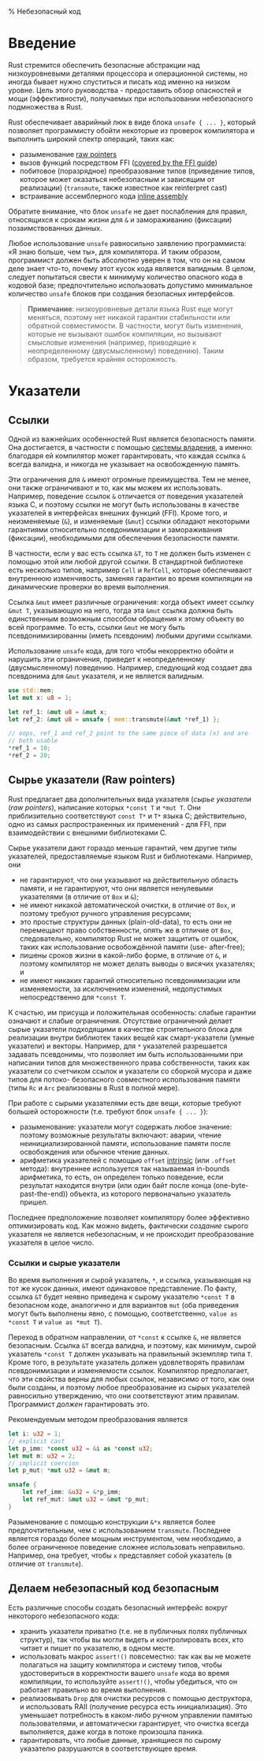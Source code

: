 % Небезопасный код

# Введение

Rust стремится обеспечить безопасные абстракции над низкоуровневыми деталями
процессора и операционной системы, но иногда бывает нужно спуститься и писать
код именно на низком уровне. Цель этого руководства - предоставить обзор
опасностей и мощи (эффективности), получаемых при использовании небезопасного
подмножества в Rust.

Rust обеспечивает аварийный люк в виде блока `unsafe { ... }`, который позволяет
программисту обойти некоторые из проверок компилятора и выполнить широкий спектр
операций, таких как:

- разыменование [raw pointers](#raw-pointers)
- вызов функций посредством FFI ([covered by the FFI guide](ffi.html))
- побитовое (поразрядное) преобразование типов (приведение типов, которое может
оказаться небезопасным и зависящим от реализации) (`transmute`, также известное
как reinterpret cast)
- встраивание ассемблерного кода [inline assembly](#inline-assembly)

Обратите внимание, что блок `unsafe` не дает послабления для правил, относящихся
к срокам жизни для `&` и замораживанию (фиксации) позаимствованных данных.

Любое использование `unsafe` равносильно заявлению программиста: «Я знаю больше,
чем ты», для компилятора. И таким образом, программист должен быть абсолютно
уверен в том, что он на самом деле знает что-то, почему этот кусок кода является
валидным. В целом, следует попытаться свести к минимуму количество опасного кода
в кодовой базе; предпочтительно использовать допустимо минимальное количество
`unsafe` блоков при создания безопасных интерфейсов.

> **Примечание**: низкоуровневые детали языка Rust еще могут меняться, поэтому
нет никакой гарантии стабильности или обратной совместимости. В частности, могут
быть изменения, которые не вызывают ошибок компиляции, но вызывают смысловые
изменения (например, приводящие к неопределенному (двусмысленному) поведению).
Таким образом, требуется крайняя осторожность.

# Указатели

## Ссылки

Одной из важнейших особенностей Rust является безопасность памяти. Она
достигается, в частности с помощью [системы владения](ownership.html), а именно:
благодаря ей компилятор может гарантировать, что каждая ссылка `&` всегда
валидна, и никогда не указывает на освобожденную память.

Эти ограничения для `&` имеют огромные преимущества. Тем не менее, они также
ограничивают и то, как мы можем их использовать. Например, поведение ссылок `&`
отличается от поведения указателей языка C, и поэтому ссылки не могут быть
использованы в качестве указателей в интерфейсах внешних функций (FFI). Кроме
того, и неизменяемые (`&`), и изменяемые (`&mut`) ссылки обладают некоторыми
гарантиями относительно псевдонимизации и замораживания (фиксации), необходимыми
для обеспечения безопасности памяти.

В частности, если у вас есть ссылка `&T`, то `T` не должен быть изменен с
помощью этой или любой другой ссылки. В стандартной библиотеке есть несколько
типов, например `Cell` и `RefCell`, которые обеспечивают внутреннюю
изменчивость, заменяя гарантии во время компиляции на динамические проверки во
время выполнения.

Ссылка `&mut` имеет различные ограничения: когда объект имеет ссылку `&mut T`,
указывающую на него, тогда эта `&mut` ссылка должна быть единственным возможным
способом обращения к этому объекту во всей программе. То есть, ссылки `&mut` не
могу быть псевдонимизированны (иметь псевдоним) любыми другими ссылками.

Использование `unsafe` кода, для того чтобы некорректно обойти и нарушить эти
ограничения, приведет к неопределенному (двусмысленному) поведению. Например,
следующий код создает два псевдонима для `&mut` указателя, и не является
валидным.

```rust
use std::mem;
let mut x: u8 = 1;

let ref_1: &mut u8 = &mut x;
let ref_2: &mut u8 = unsafe { mem::transmute(&mut *ref_1) };

// oops, ref_1 and ref_2 point to the same piece of data (x) and are
// both usable
*ref_1 = 10;
*ref_2 = 20;
```

## Сырье указатели (Raw pointers)

Rust предлагает два дополнительных вида указателя (*сырье указатели* (*raw
pointers*), написание которых `*const T` и `*mut T`. Они приблизительно
соответствуют `const T*` и `T*` языка C; действительно, одно из самых
распространенных их применений - для FFI, при взаимодействии с внешними
библиотеками C.

Сырье указатели дают гораздо меньше гарантий, чем другие типы указателей,
предоставляемые языком Rust и библиотеками. Например, они

- не гарантируют, что они указывают на действительную область памяти, и не
гарантируют, что они является ненулевыми указателями (в отличие от `Box` и `&`);
- не имеют никакой автоматической очистки, в отличие от `Box`, и поэтому требуют
ручного управления ресурсами;
- это простые структуры данных (plain-old-data), то есть они не перемещают право
собственности, опять же в отличие от `Box`, следовательно, компилятор Rust не
может защитить от ошибок, таких как использование освобождённой памяти (use-
after-free);
- лишены сроков жизни в какой-либо форме, в отличие от `&`, и поэтому компилятор
не может делать выводы о висячих указателях; и
- не имеют никаких гарантий относительно псевдонимизации или изменяемости, за
исключением изменений, недопустимых непосредственно для `*const T`.

К счастью, им присуща и положительная особенность: слабые гарантии означают и
слабые ограничения. Отсутствие ограничений делает сырые указатели подходящими в
качестве строительного блока для реализации внутри библиотек таких вещей как
смарт-указатели (умные указатели) и векторы. Например, для `*` указателей
разрешается задавать псевдонимы, что позволяет им быть использованными при
написании типов для множественного права собственности, таких как указатели со
счетчиком ссылок и указатели со сборкой мусора и даже типов для потоко-
безопасного совместного использования памяти (типы `Rc` и `Arc` реализованы в
Rust в полной мере).

При работе с сырыми указателями есть две вещи, которые требуют большей
осторожности (т.е. требуют блок `unsafe { ... }`):

- разыменование: указатели могут содержать любое значение: поэтому возможные
результаты включают: аварии, чтение неинициализированной памяти, использование
памяти после освобождения или обычное чтение данных.
- арифметика указателей с помощью `offset` [intrinsic](#intrinsics)
(или `.offset` метода): внутреннее используется так называемая in-bounds
арифметика, то есть, он определен только поведение, если результат находится
внутри (или один байт после конца (one-byte-past-the-end)) объекта, из которого
первоначально указатель пришел.

Последнее предположение позволяет компилятору более эффективно оптимизировать
код. Как можно видеть, фактически *создание* сырого указателя не является
небезопасным, и не происходит преобразование указателя в целое число.

### Ссылки и сырые указатели

Во время выполнения и сырой указатель, `*`, и ссылка, указывающая на тот же
кусок данных, имеют одинаковое представление. По факту, ссылка `&T` будет неявно
приведена к сырому указателю `*const T` в безопасном коде, аналогично и для
вариантов `mut` (оба приведения могут быть выполнены явно, с помощью,
соответственно, `value as *const T` и `value as *mut T`).

Переход в обратном направлении, от `*const` к ссылке `&`, не является безопасным.
Ссылка `&T` всегда валидна, и поэтому, как минимум, сырой указатель `*const T`
должен указывать на правильный экземпляр типа `T`. Кроме того, в результате
указатель должен удовлетворять правилам псевдонимизации и изменяемости ссылок.
Компилятор предполагает, что эти свойства верны для любых ссылок, независимо от
того, как они были созданы, и поэтому любое преобразование из сырых указателей
равносильно утверждению, что они соответствуют этим правилам. Программист
*должен* гарантировать это.

Рекомендуемым методом преобразования является

```rust
let i: u32 = 1;
// explicit cast
let p_imm: *const u32 = &i as *const u32;
let mut m: u32 = 2;
// implicit coercion
let p_mut: *mut u32 = &mut m;

unsafe {
    let ref_imm: &u32 = &*p_imm;
    let ref_mut: &mut u32 = &mut *p_mut;
}
```

Разыменование с помощью конструкции `&*x` является более предпочтительным, чем с
использованием `transmute`. Последнее является гораздо более мощным
инструментом, чем необходимо, а более ограниченное поведение сложнее
использовать неправильно. Например, она требует, чтобы `x` представляет собой
указатель (в отличие от `transmute`).

## Делаем небезопасный код безопасным

Есть различные способы создать безопасный интерфейс вокруг некоторого
небезопасного кода:

- хранить указатели приватно (т.е. не в публичных полях публичных структур), так
чтобы вы могли видеть и контролировать всех, кто читает и пишет по указателю, в
одном месте.
- использовать макрос `assert!()` повсеместно: так как вы не можете полагаться
на защиту компилятора и систему типов, чтобы удостовериться в корректности
вашего `unsafe` кода во время компиляции, то используйте `assert!()`, чтобы
убедиться, что он работает правильно во время выполнения.
- реализовывать `Drop` для очистки ресурсов с помощью деструктора, и
использовать RAII (получение ресурса есть инициализация). Это уменьшает
потребность в каком-либо ручном управлении памятью пользователями, и
автоматически гарантирует, что очистка всегда выполняется, даже когда в потоке
произошла паника.
- гарантировать, что любые данные, хранящиеся по сырому указателю разрушаются в
соответствующее время.
